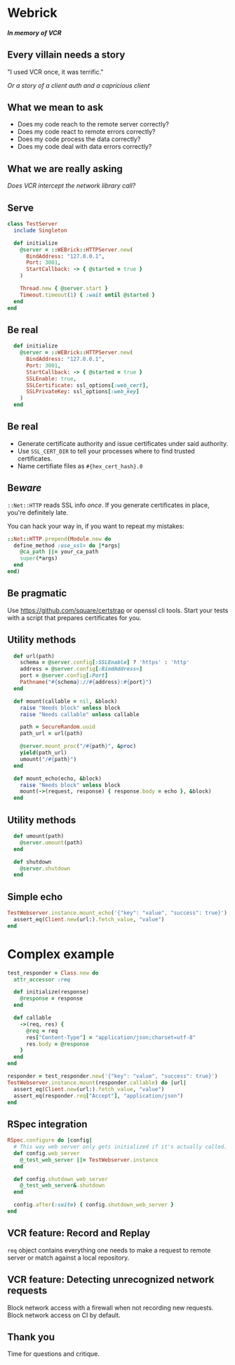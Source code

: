 # Webrick
##### In memory of VCR



## Every villain needs a story

"I used VCR once, it was terrific."

_Or a story of a client auth and a capricious client_



## What we mean to ask

- Does my code reach to the remote server correctly?
- Does my code react to remote errors correctly? <!-- .element: class="fragment" data-fragment-index="1" -->
- Does my code process the data correctly? <!-- .element: class="fragment" data-fragment-index="2" -->
- Does my code deal with data errors correctly? <!-- .element: class="fragment" data-fragment-index="2" -->


## What we are really asking

_Does VCR intercept the network library call?_



## Serve

```ruby
class TestServer
  include Singleton

  def initialize
    @server = ::WEBrick::HTTPServer.new(
      BindAddress: "127.0.0.1",
      Port: 3001,
      StartCallback: -> { @started = true }
    )

    Thread.new { @server.start }
    Timeout.timeout(1) { :wait until @started }
  end
end
```



## Be real

```ruby [6-8]
  def initialize
    @server = ::WEBrick::HTTPServer.new(
      BindAddress: "127.0.0.1",
      Port: 3001,
      StartCallback: -> { @started = true }
      SSLEnable: true,
      SSLCertificate: ssl_options[:web_cert],
      SSLPrivateKey: ssl_options[:web_key]
    )
  end
```


## Be real

- Generate certificate authority and issue certificates under said authority.
- Use `SSL_CERT_DIR` to tell your processes where to find trusted certificates.
- Name certifiate files as `#{hex_cert_hash}.0`


## Be*ware*

`::Net::HTTP` reads SSL info _once_. If you generate certificates in place, you're definitely late.

You can hack your way in, if you want to repeat my mistakes:

```ruby
::Net::HTTP.prepend(Module.new do
  define_method :use_ssl= do |*args|
    @ca_path ||= your_ca_path
    super(*args)
  end
end)
```


## Be pragmatic

Use https://github.com/square/certstrap or openssl cli tools. Start your tests with a script that prepares certificates for you.



## Utility methods

```ruby
  def url(path)
    schema = @server.config[:SSLEnable] ? 'https' : 'http'
    address = @server.config[:BindAddress=]
    port = @server.config[:Port]
    Pathname("#{schema}://#{address}:#{port}")
  end

  def mount(callable = nil, &block)
    raise "Needs block" unless block
    raise "Needs callable" unless callable

    path = SecureRandom.uuid
    path_url = url(path)

    @server.mount_proc("/#{path}", &proc)
    yield(path_url)
    umount("/#{path}")
  end

  def mount_echo(echo, &block)
    raise "Needs block" unless block
    mount(->(request, response) { response.body = echo }, &block)
  end
```


## Utility methods

```ruby
  def umount(path)
    @server.umount(path)
  end

  def shutdown
    @server.shutdown
  end
```



## Simple echo

```ruby
TestWebserver.instance.mount_echo('{"key": "value", "success": true}') do |url|
  assert_eq(Client.new(url:).fetch_value, "value")
end
```



# Complex example

```ruby
test_responder = Class.new do
  attr_accessor :req

  def initialize(response)
    @response = response
  end

  def callable
    ->(req, res) {
      @req = req
      res["Content-Type"] = "application/json;charset=utf-8"
      res.body = @response
    }
  end
end

responder = test_responder.new('{"key": "value", "success": true}')
TestWebserver.instance.mount(responder.callable) do |url|
  assert_eq(Client.new(url:).fetch_value, "value")
  assert_eq(responder.req["Accept"], "application/json")
end
```



## RSpec integration

```ruby
RSpec.configure do |config|
  # This way web server only gets initialized if it's actually called.
  def config.web_server
    @_test_web_server ||= TestWebserver.instance
  end

  def config.shutdown_web_server
    @_test_web_server&.shutdown
  end

  config.after(:suite) { config.shutdown_web_server }
end
```



## VCR feature: Record and Replay

`req` object contains everything one needs to make a request to remote server or match against a local repository.



## VCR feature: Detecting unrecognized network requests

Block network access with a firewall when not recording new requests. Block network access on CI by default.



## Thank you

Time for questions and critique.
